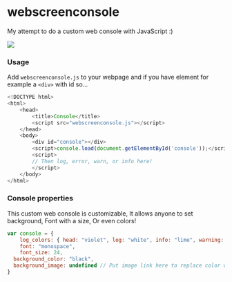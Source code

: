 # webscreenconsole

My attempt to do a custom web console with JavaScript :)

<img src="https://scontent-mrs2-1.xx.fbcdn.net/v/t1.0-9/120943836_645157386374213_434817603923516791_o.jpg?_nc_cat=111&_nc_sid=730e14&_nc_ohc=Nkf4-Cow77kAX8TTQ-0&_nc_ht=scontent-mrs2-1.xx&oh=d8c3af2ff2bcaf3cad9fd0567c623307&oe=5FA07654">

### Usage

Add `webscreenconsole.js` to your webpage and if you have element for example a `<div>` with id so...

```js
<!DOCTYPE html>
<html>
    <head>
	    <title>Console</title>
		<script src="webscreenconsole.js"></script>
	</head>
	<body>
		<div id="console"></div>
		<script>console.load(document.getElementById('console'));</script>
		<script>
        // Then log, error, warn, or info here!
		</script>
	</body>
</html>
```

### Console properties

This custom web console is customizable, It allows anyone to set background, Font with a size, Or even colors!

```js
var console = {
    log_colors: { head: "violet", log: "white", info: "lime", warning: "yellow", error: "red" }, // Log colors
    font: "monospace",
    font_size: 24,
  background_color: "black",
  background_image: undefined // Put image link here to replace color with image as background!
}
```
